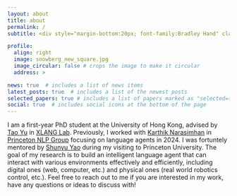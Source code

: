 ```yaml
---
layout: about
title: about
permalink: /
subtitle: <div style="margin-bottom:20px; font-family:Bradley Hand" class="motto">In me the tiger sniffs the rose</div>

profile:
  align: right
  image: snowberg_new_square.jpg
  image_circular: false # crops the image to make it circular
  address: >

news: true  # includes a list of news items
latest_posts: true  # includes a list of the newest posts
selected_papers: true # includes a list of papers marked as "selected={true}"
social: true  # includes social icons at the bottom of the page
---
```


 I am a first-year PhD student at the University of Hong Kong, advised by [Tao Yu](https://taoyds.github.io/) in [XLANG Lab](https://xlang.ai/). Previously, I worked with [Karthik Narasimhan](https://www.cs.princeton.edu/~karthikn/) in [Princeton NLP Group](https://princeton-nlp.github.io/) focusing on language agents in 2024. I was fortuntely mentored by [Shunyu Yao](https://ysymyth.github.io/) during my visiting to Princeton University. The goal of my research is to build an intelligent language agent that can interact with various environments effectively and efficiently, including digital ones (web, computer, etc.) and physical ones (real world robotics control, etc.). Feel free to reach out to me if you are interested in my work, have any questions or ideas to discuss with!
